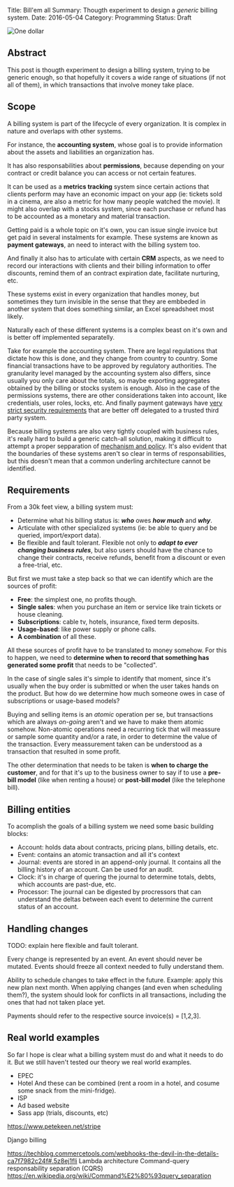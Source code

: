Title: Bill'em all
Summary: Thougth experiment to design a *generic* billing system.
Date: 2016-05-04
Category: Programming
Status: Draft


![One dollar](/images/one-dollar.jpg "One dollar")


## Abstract

This post is thougth experiment to design a billing system, trying to be generic
enough, so that hopefully it covers a wide range of situations (if not all of
them), in which transactions that involve money take place.


## Scope

A billing system is part of the lifecycle of every organization.
It is complex in nature and overlaps with other systems.

For instance, the **accounting system**, whose goal is to provide
information about the assets and liabilities an organization has.

It has also responsabilities about **permissions**, because depending on
your contract or credit balance you can access or not certain features.

It can be used as a **metrics tracking** system since certain
actions that clients perform may have an economic impact on your
app (ie: tickets sold in a cinema, are also a metric for how many people
watched the movie). It might also overlap with a stocks system, since each
purchase or refund has to be accounted as a monetary and material transaction.

Getting paid is a whole topic on it's own, you can issue single invoice
but get paid in several instalments for example. These systems are known as
**payment gateways**, an need to interact with the billing system too.

And finally it also has to articulate with certain **CRM** aspects,
as we need to record our interactions with clients and their billing information
to offer discounts, remind them of an contract expiration date, facilitate
nurturing, etc.

These systems exist in every organization that handles money,
but sometimes they turn invisible in the sense that they are embbeded in
another system that does something similar, an Excel spreadsheet most likely.

Naturally each of these different systems is a complex beast on it's own and is
better off implemented separatelly.

Take for example the accounting system. There are legal regulations that
dictate how this is done, and they change from country to country.
Some financial transactions have to be approved by regulatory authorities.
The granularity level managed by the accounting system also differs, since
usually you only care about the totals, so maybe exporting aggregates obtained
by the billing or stocks system is enough.
Also in the case of the permissions systems, there are other considerations
taken into account, like credentials, user roles, locks, etc.
And finally payment gateways have [very strict security requirements][1] that
are better off delegated to a trusted third party system.

Because billing systems are also very tightly coupled with business rules,
it's really hard to build a generic catch-all solution, making it difficult to
attempt a proper sepparation of [mechanism and policy][0]. It's also evident
that the boundaries of these systems aren't so clear in terms of
responsabilities, but this doesn't mean that a common underling architecture
cannot be identified.


## Requirements

From a 30k feet view, a billing system must:

* Determine what his billing status is: ***who*** owes ***how much*** and
  ***why***.
* Articulate with other specialized systems (ie: be able to query and be
  queried, import/export data).
* Be flexible and fault tolerant. Flexible not only to ***adapt to ever changing
  business rules***, but also users should have the chance to change their
  contracts, receive refunds, benefit from a discount or even a free-trial, etc.


But first we must take a step back so that we can identify which are the sources
of profit:

* **Free**: the simplest one, no profits though.
* **Single sales**: when you purchase an item or service like train tickets or
  house cleaning.
* **Subscriptions**: cable tv, hotels, insurance, fixed term deposits.
* **Usage-based**: like power supply or phone calls.
* **A combination** of all these.

All these sources of profit have to be translated to money somehow.
For this to happen, we need to **determine when to record that something has
generated some profit** that needs to be "collected".

In the case of single sales it's simple to identify that moment, since it's
usually when the buy order is submitted or when the user takes hands on the
product. But how do we determine how much someone owes in case of subscriptions
or usage-based models?

Buying and selling items is an *atomic* operation per se, but transactions which
are always *on-going* aren't and we have to make them atomic somehow. Non-atomic
operations need a recurring tick that will meassure or sample some quantity
and/or a rate, in order to determine the value of the transaction. Every
meassurement taken can be understood as a transaction that resulted in some
profit.

The other determination that needs to be taken is **when to charge the
customer**, and for that it's up to the business owner to say if to use a
**pre-bill model** (like when renting a house) or **post-bill model** (like the
telephone bill).


## Billing entities

To acomplish the goals of a billing system we need some basic building blocks:

* Account: holds data about contracts, pricing plans, billing details, etc.
* Event: contains an atomic transaction and all it's context
* Journal: events are stored in an append-only journal. It contains all the billing history of an account. Can be used for an audit.
* Clock: it's in charge of quering the journal to determine totals, debts, which accounts are past-due, etc.
* Processor: The journal can be digested by procressors that can understand
  the deltas between each event to determine the current status
  of an account.


## Handling changes
TODO: explain here flexible and fault tolerant.

Every change is represented by an event. An event should never be mutated.
Events should freeze all context needed to fully understand them.

Ability to schedule changes to take effect in the future. Example:
apply this new plan next month.
When applying changes (and even when scheduling them?), the system
should look for conflicts in all transactions, including the ones
that had not taken place yet.

Payments should refer to the respective source invoice(s) = [1,2,3].


## Real world examples

So far I hope is clear what a billing system must do and what it needs to do it.
But we still haven't tested our theory we real world examples.

- EPEC
- Hotel
And these can be combined (rent a room in a hotel, and cosume
some snack from the mini-fridge).
- ISP
- Ad based website
- Sass app (trials, discounts, etc)

https://www.petekeen.net/stripe

Django billing


https://techblog.commercetools.com/webhooks-the-devil-in-the-details-ca7f7982c24f#.5z8ej1fli
Lambda architecture
Command-query responsability separation (CQRS)
https://en.wikipedia.org/wiki/Command%E2%80%93query_separation

[0]: http://www.machinalis.com/blog/separating-mechanism-from-policy/ "Separating mechanism from policy"
[1]: https://en.wikipedia.org/wiki/Payment_Card_Industry_Data_Security_Standard "PCI copliance"
